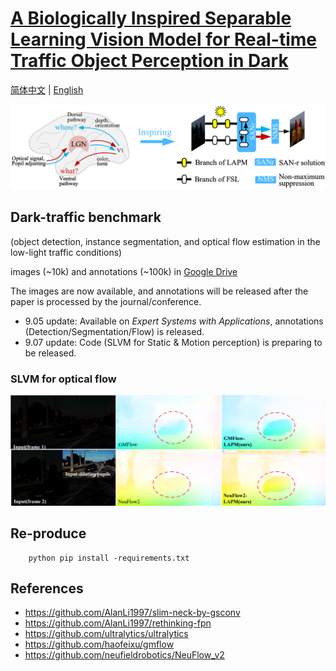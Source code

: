 # [A Biologically Inspired Separable Learning Vision Model for Real-time Traffic Object Perception in Dark](https://doi.org/10.1016/j.eswa.2025.129529)

[简体中文](README-zh-CN.md) | [English](README.md)
<br>

![framwk](figs/framwk.png)

## Dark-traffic benchmark
(object detection, instance segmentation, and optical flow estimation in the low-light traffic conditions)

images (~10k) and annotations (~100k) in [Google Drive](https://drive.google.com/drive/folders/1B8EzDn64bGBgyRCfppL_jhcOA3hIwnzi?usp=sharing)

The images are now available, and annotations will be released after the paper is processed by the journal/conference.

- 9.05 update: Available on _Expert Systems with Applications_, annotations (Detection/Segmentation/Flow) is released.
- 9.07 update: Code (SLVM for Static & Motion perception) is preparing to be released.

### SLVM for optical flow
![flow](figs/f10.png)

## Re-produce
        python pip install -requirements.txt
 ## References
  - https://github.com/AlanLi1997/slim-neck-by-gsconv
  - https://github.com/AlanLi1997/rethinking-fpn
  - https://github.com/ultralytics/ultralytics
  - https://github.com/haofeixu/gmflow
  - https://github.com/neufieldrobotics/NeuFlow_v2
